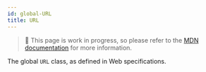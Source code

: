 ```yaml
---
id: global-URL
title: URL
---
```


> 🚧 This page is work in progress, so please refer to the [MDN documentation](https://developer.mozilla.org/en-US/docs/Web/API/URL) for more information.

The global `URL` class, as defined in Web specifications.
